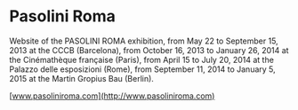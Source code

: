 # Pasolini Roma #

Website of the PASOLINI ROMA exhibition, from May 22 to September 15, 2013 at the CCCB (Barcelona), from October 16, 2013 to January 26, 2014 at the Cinémathèque française (Paris), from April 15 to July 20, 2014 at the Palazzo delle esposizioni (Rome), from September 11, 2014 to January 5, 2015 at the Martin Gropius Bau (Berlin).

[www.pasoliniroma.com](http://www.pasoliniroma.com)
